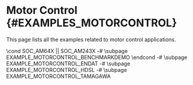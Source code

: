 #  Motor Control {#EXAMPLES_MOTORCONTROL}

This page lists all the examples related to motor control applications.

\cond SOC_AM64X || SOC_AM243X
-# \subpage EXAMPLE_MOTORCONTROL_BENCHMARKDEMO
\endcond
-# \subpage EXAMPLE_MOTORCONTROL_ENDAT
-# \subpage EXAMPLE_MOTORCONTROL_HDSL
-# \subpage EXAMPLE_MOTORCONTROL_TAMAGAWA

